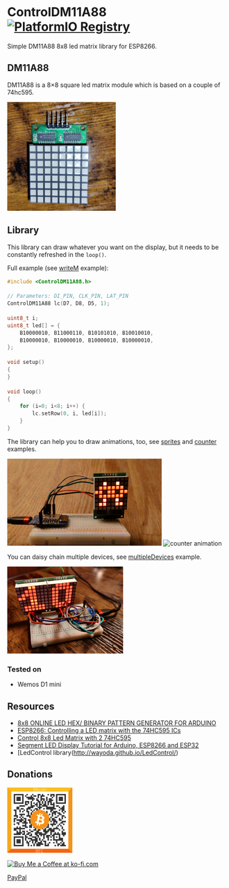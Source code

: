 # ControlDM11A88 [![PlatformIO Registry](https://badges.registry.platformio.org/packages/maxchinni/library/ControlDM11A88.svg)](https://registry.platformio.org/libraries/maxchinni/ControlDM11A88)
Simple DM11A88 8x8 led matrix library for ESP8266.

## DM11A88
DM11A88 is a 8×8 square led matrix module which is based on a couple of 74hc595.

<a href="docs/dm11a88-top-view.jpg?raw=1"><img alt="DM11A88 top view photo" src="docs/dm11a88-top-view.jpg" width="250" /></a>

## Library
This library can draw whatever you want on the display, but it needs to be constantly refreshed in the `loop()`.

Full example (see [writeM](examples/writeM/) example):

```cpp
#include <ControlDM11A88.h>

// Parameters: DI_PIN, CLK_PIN, LAT_PIN
ControlDM11A88 lc(D7, D8, D5, 1);

uint8_t i;
uint8_t led[] = {
    B10000010, B11000110, B10101010, B10010010,
    B10000010, B10000010, B10000010, B10000010,
};

void setup()
{
}

void loop()
{
    for (i=0; i<8; i++) {
        lc.setRow(0, i, led[i]);
    }
}
```

The library can help you to draw animations, too, see [sprites](examples/sprites) and [counter](examples/counter)
examples.

<img alt="sprites animation" src="examples/sprites/sprites.gif" height="200" /> <img alt="counter animation" src="examples/counter/counter.gif" height="200" />

You can daisy chain multiple devices, see [multipleDevices](examples/multipleDevices) example.

<img alt="multipleDevices example" src="examples/multipleDevices/multipleDevices.jpg" height="200" />

### Tested on

* Wemos D1 mini

## Resources

* [8x8 ONLINE LED HEX/ BINARY PATTERN GENERATOR FOR ARDUINO](https://www.riyas.org/2013/12/online-led-matrix-font-generator-with.html)
* [ESP8266: Controlling a LED matrix with the 74HC595 ICs](https://techtutorialsx.com/2016/09/17/esp8266-controlling-a-led-matrix-with-the-74hc595-ics/)
* [Control 8x8 Led Matrix with 2 74HC595](https://forum.arduino.cc/t/control-8x8-led-matrix-with-2-74hc595/556033)
* [Segment LED Display Tutorial for Arduino, ESP8266 and ESP32](https://diyi0t.com/segment-led-display-tutorial-for-arduino-and-esp8266/)
* [LedControl library(http://wayoda.github.io/LedControl/)

## Donations

<a href="docs/bitcoin-address-qr.png?raw=1"><img alt="bitcoin address qr" src="docs/bitcoin-address-qr.png" width="150" /></a>

<a href='https://ko-fi.com/K3K21S534' target='_blank'><img height='36' style='border:0px;height:36px;' src='https://cdn.ko-fi.com/cdn/kofi2.png?v=3' border='0' alt='Buy Me a Coffee at ko-fi.com' /></a>

<a href="https://www.paypal.com/donate/?hosted_button_id=VNJW6ZLHPM23Q">PayPal</a>
